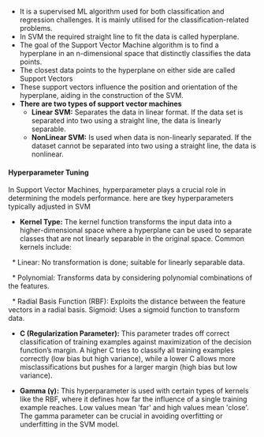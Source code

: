 - It is a supervised ML algorithm used for both classification and regression challenges. It is mainly utilised for the classification-related problems.
- In SVM the required straight line to fit the data is called hyperplane.
- The goal of the Support Vector Machine algorithm is to find a hyperplane in an n-dimensional space that distinctly classifies the data points.
- The closest data points to the hyperplane on either side are called Support Vectors
- These support vectors influence the position and orientation of the hyperplane, aiding in the construction of the SVM.
- **There are two types of support vector machines**
	- **Linear SVM:** Separates the data in linear format. If the data set is separated into two using a straight line, the data is linearly separable.
	- **NonLinear SVM:** Is used when data is non-linearly separated. If the dataset cannot be separated into two using a straight line, the data is nonlinear.


#### Hyperparameter Tuning
In Support Vector Machines, hyperparameter plays a crucial role in determining the models performance. here are tkey hyperparameters typically adjusted in SVM
- **Kernel Type:** The kernel function transforms the input data into a higher-dimensional space where a hyperplane can be used to separate classes that are not linearly separable in the original space. Common kernels include:

  * Linear: No transformation is done; suitable for linearly separable data.

  * Polynomial: Transforms data by considering polynomial combinations of the features.

  * Radial Basis Function (RBF): Exploits the distance between the feature vectors in a radial basis. Sigmoid: Uses a sigmoid function to transform data.

- **C (Regularization Parameter):** This parameter trades off correct classification of training examples against maximization of the decision function’s margin. A higher C tries to classify all training examples correctly (low bias but high variance), while a lower C allows more misclassifications but pushes for a larger margin (high bias but low variance).

- **Gamma (γ):** This hyperparameter is used with certain types of kernels like the RBF, where it defines how far the influence of a single training example reaches. Low values mean 'far' and high values mean 'close'. The gamma parameter can be crucial in avoiding overfitting or underfitting in the SVM model.